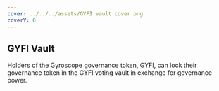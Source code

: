 ```yaml
---
cover: ../../../assets/GYFI vault cover.png
coverY: 0
---
```


## GYFI Vault

Holders of the Gyroscope governance token, GYFI, can lock their governance token in the GYFI voting vault in exchange for governance power.
